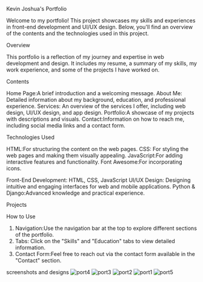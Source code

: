

 Kevin Joshua's Portfolio

Welcome to my portfolio! This project showcases my skills and experiences in front-end development and UI/UX design. Below, you'll find an overview of the contents and the technologies used in this project.

 Overview

This portfolio is a reflection of my journey and expertise in web development and design. It includes my resume, a summary of my skills, my work experience, and some of the projects I have worked on.

 Contents

  Home Page:A brief introduction and a welcoming message.
  About Me: Detailed information about my background, education, and professional experience.
  Services: An overview of the services I offer, including web design, UI/UX design, and app design.
  Portfolio:A showcase of my projects with descriptions and visuals.
  Contact:Information on how to reach me, including social media links and a contact form.

Technologies Used

HTML:For structuring the content on the web pages.
   CSS: For styling the web pages and making them visually appealing.
   JavaScript:For adding interactive features and functionality.
   Font Awesome:For incorporating icons.

  Front-End Development: HTML, CSS, JavaScript
  UI/UX Design: Designing intuitive and engaging interfaces for web and mobile applications.
  Python & Django:Advanced knowledge and practical experience.

Projects

How to Use

1. Navigation:Use the navigation bar at the top to explore different sections of the portfolio.
2. Tabs: Click on the "Skills" and "Education" tabs to view detailed information.
3. Contact Form:Feel free to reach out via the contact form available in the "Contact" section.


screenshots and designs
![port4](https://github.com/kevinjoshuae2002/portfilo/assets/155746033/561b5941-e267-43fb-81ba-e4e0f2688bb9)
![port3](https://github.com/kevinjoshuae2002/portfilo/assets/155746033/92790028-223d-481a-8a76-c933aecf09de)
![port2](https://github.com/kevinjoshuae2002/portfilo/assets/155746033/b661b4a3-5c00-4e77-a197-85dfe185a8b8)
![port1](https://github.com/kevinjoshuae2002/portfilo/assets/155746033/cc5992e3-6c1c-4c35-8cb3-e591e1bc8f2c)
![port5](https://github.com/kevinjoshuae2002/portfilo/assets/155746033/de0050df-56aa-4e7e-a19e-933e0a9a1aca)
